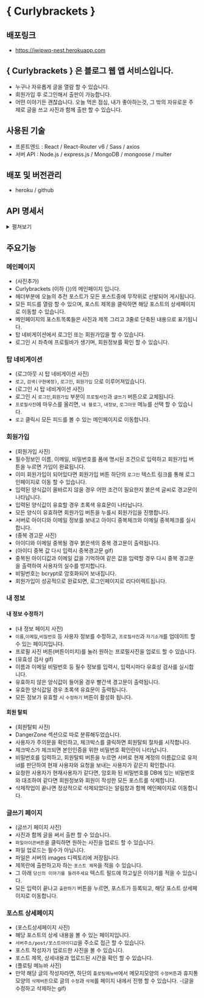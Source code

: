 # { Curlybrackets }

## 배포링크 
- https://iwipwq-nest.herokuapp.com

## { Curlybrackets } 은 블로그 웹 앱 서비스입니다.
- 누구나 자유롭게 글을 열람 할 수 있습니다.
- 회원가입 후 로그인해서 출판이 가능합니다.
- 어떤 이야기든 괜찮습니다. 오늘 먹은 점심, 내가 좋아하는것, 그 밖의 자유로운 주제로 글을 쓰고 사진과 함께 출판 할 수 있습니다.

## 사용된 기술
- 프론트엔드 : React / React-Router v6 / Sass / axios
- 서버 API : Node.js / express.js / MongoDB / mongoose / multer

## 배포 및 버전관리
- heroku / github

## API 명세서

<details>
<summary> 펼쳐보기 </summary>

### 0.요청 URL
https://iwipwq-nest.herokuapp.com/api

### 1. 회원가입

API
```
POST /register
```
Req
```
{
    username: String,
    email: String,
    password: String,
} 
```
Res
```JSON
{   
    biography: String,
    createdAt: String,
    email: String,
    profileImg: String,
    updatedAt: String,
    username: String,
    __v: 0,
    _id: String,
}
```
### 2. 로그인

API
```
POST /login
```
Req
```JSON
{
    username: String,
    password: String,
} 
```
Res
```JSON
{
    biography: String,
    createdAt: String,
    email: String,
    profileImg: String, //(filename + Date.now())
    updatedAt: String,
    username: String,
    __v: Number,
    _id: String
}
```

### 3. 회원정보 (계정관리)

#### 3-1. 회원정보 가져오기
API
```
GET /user/:UserId
```
Res
```
{
    biography: String,
    createdAt: String,
    email: String,
    profileImg: String, //(filename + Date.now())
    updatedAt: String,
    username: String,
    __v: Number,
    _id: String
}
```

#### 3-2. 회원정보 수정
API
```
PUT /user/:userId
```
Req
```JSON
{        
    userId: String,
    username: String,
    email: String,
    password: String,
    biography: String,
    profileImg: String,
}

```
Res
```
{
    biography: String,
    createdAt: String,
    email: String,
    profileImg: String, //(filename + Date.now())
    updatedAt: String,
    username: String,
    __v: Number,
    _id: String
}

```
#### 3-2. 계정 삭제
API
```
DELETE /user/:userId
```
Req
```
{
    data: {
        userId: String,
        password: String,
    }
}
```
Res
```
{
    biography: String,
    createdAt: String,
    email: String,
    profileImg: String,
    updatedAt: String,
    username: String,
    __v: Number,
    _id: String
}
```

### 4. 포스트 정보 가져오기

#### 4-1. 특정 포스트 가져오기
API
```
GET /post/:postId
```

Res
```JSON
{   
    categories: [Array],
    createdAt: String,
    desc: String,
    title: String,
    updatedAt: String,
    username: String,
    __v: Number,
    _id: String
},
```

#### 4-2. 특정 유저의 포스트 가져오기
API
```
GET /post/:userId
```
Res
```JSON
{
        {   //첫번째 포스트 (data[0])
        categories: [Array]
        createdAt: String
        desc: String
        title: String
        updatedAt: String
        username: String
        __v: 0
        _id: String
    },

    //...
    //...

    {   //마지막 포스트 (data[data.length - 1])
        categories: [Array]
        createdAt: String
        desc: String
        title: String
        updatedAt: String
        username: String
        __v: 0
        _id: String
    },
}
```

#### 4-3. 모든 포스트 정보 가져오기
API

```
GET /post
```

Res
```json
[
    {   //첫번째 포스트 (data[0])
        categories: [Array]
        createdAt: String
        desc: String
        title: String
        updatedAt: String
        username: String
        __v: 0
        _id: String
    },

    //...
    //...

    {   //마지막 포스트 (data[data.length - 1])
        categories: [Array]
        createdAt: String
        desc: String
        title: String
        updatedAt: String
        username: String
        __v: 0
        _id: String
    },
]
```

### 5. 카테고리

#### 5-1. 카테고리 가져오기
API
```
GET /category
```
res
```JSON
{
    name: String,
    updatedAt: String,
}
```

#### 5-1. 카테고리 추가하기
API
```
GET /category
```
req
```JSON
{
    name: String,
}
```
res
```JSON
{
    name: String,
    updatedAt: String,
}
```
</details>

## 주요기능

### 메인페이지
- (사진추가)
- Curlybrackets (이하 {})의 메인페이지 입니다.
- 헤더부분에 오늘의 추천 포스트가 모든 포스트중에 무작위로 선발되어 게시됩니다.
- 모든 피드를 열람 할 수 있으며, 포스트 제목을 클릭하면 해당 포스트의 상세페이지로 이동할 수 있습니다.
- 메인페이지의 포스트목록들은 사진과 제목 그리고 3줄로 단축된 내용으로 표기됩니다.
- 탑 네비게이션에서 로그인 또는 회원가입을 할 수 있습니다.
- 로그인 시 좌측에 프로필바가 생기며, 회원정보를 확인 할 수 있습니다.

### 탑 네비게이션
- (로그아웃 시 탑 네비게이션 사진)
- `로고`, `검색(구현예정)`, `로그인`, `회원가입` 으로 이루어져있습니다.
- (로그인 시 탑 네비게이션 사진) 
- 로그인 시 `로그인`,`회원가입` 부분이 `프로필사진`과 `글쓰기` 버튼으로 교체됩니다.
- `프로필사진`에 마우스를 올리면, `내 블로그`, `내정보`, `로그아웃` 메뉴를 선택 할 수 있습니다.
- `로고` 클릭시 모든 피드를 볼 수 있는 메인페이지로 이동합니다.

### 회원가입
- (회원가입 사진)
- 필수정보인 이름, 이메일, 비밀번호를 폼에 명시된 조건으로 입력하고 회원가입 버튼을 누르면 가입이 완료됩니다.
- 이미 회원가입이 되어있다면 회원가입 버튼 하단의 `로그인` 텍스트 링크를 통해 로그인페이지로 이동 할 수 있습니다. 
- 입력된 양식값이 올바르지 않을 경우 어떤 조건이 필요한지 붉은색 글씨로 경고문이 나타납니다.
- 입력된 양식값이 유효할 경우 초록색 유효문이 나타납니다.
- 모든 양식이 유효하면 회원가입 버튼을 누를시 회원가입을 진행합니다.
- 서버로 아이디와 이메일 정보를 보내고 아이디 중복체크와 이메일 중복체크를 실시합니다.
- (중복 경고문 사진)
- 아이디와 이메일 중복될 경우 붉은색의 중복 경고문이 출력됩니다.
- (아이디 중복 값 다시 입력시 중복경고문 gif)
- 중복된 아이디값과 이메일 값을 기억하여 같은 값을 입력할 경우 다시 중복 경고문을 출력하여 사용자의 실수를 방지합니다.
- 비밀번호는 bcrypt로 암호화되어 보내집니다.
- 회원가입이 성공적으로 완료되면, 로그인페이지로 리다이렉트됩니다.

### 내 정보
#### 내 정보 수정하기
- (내 정보 페이지 사진)
- `이름`,`이메일`,`비밀번호` 등 사용자 정보를 수정하고, `프로필사진`과 `자기소개`를 업데이트 할 수 있는 페이지입니다.
- 프로필 사진 버튼(버튼이미지)를 눌러 원하는 프로필사진을 업로드 할 수 있습니다.
- (유효성 검사 gif)
- 이름과 이메일 비밀번호 등 필수 정보를 입력시, 입력시마다 유효성 검사를 실시합니다.
- 유효하지 않은 양식값이 들어올 경우 빨간색 경고문이 출력됩니다.
- 유효한 양식값일 경우 초록색 유효문이 출력됩니다.
- 모든 정보가 유효할 시 `수정하기` 버튼이 활성화 됩니다.

#### 회원 탈퇴
- (회원탈퇴 사진)
- DangerZone 섹션으로 따로 분류해두었습니다.
- 사용자가 주의문을 확인하고, 체크박스를 클릭하면 회원탈퇴 절차를 시작합니다.
- 체크박스가 체크되면 본인인증을 위한 비밀번호 확인란이 나타납니다.
- 비밀번호를 입력하고, 회원탈퇴 버튼을 누르면 서버로 현재 계정의 이름값으로 유저id를 판단하여 현재 사용자와 요청을 보내는 사용자가 같은지 확인합니다.
- 요청한 사용자가 현재사용자가 같다면, 암호화 된 비밀번호를 DB에 있는 비밀번호와 대조하여 같다면 회원정보와 회원이 작성한 모든 포스트를 삭제합니다.
- 삭제작업이 끝나면 정상적으로 삭제되었다는 알림창과 함께 메인페이지로 이동합니다.

### 글쓰기 페이지
- (글쓰기 페이지 사진)
- 사진과 함께 글을 써서 출판 할 수 있습니다.
- `파일아이콘버튼`을 클릭하면 원하는 사진을 업로드 할 수 있습니다.
- 파일 업로드는 필수가 아닙니다.
- 파일은 서버의 images 디렉토리에 저장됩니다.
- 제목란에 출판하고자 하는 `포스트 제목`을 적을 수 있습니다.
- 그 아래 `당신의 이야기를 들려주세요` 텍스트 필드에 하고싶은 이야기를 적을 수 있습니다.
- 모든 입력이 끝나고 `출판하기` 버튼을 누르면, 포스트가 등록되고, 해당 포스트 상세페이지로 이동합니다.

### 포스트 상세페이지
- (포스트상세페이지 사진)
- 해당 포스트의 상세 내용을 볼 수 있는 페이지입니다.
- `서버주소/post/포스트아이디값`을 주소로 접근 할 수 있습니다.
- 포스트 작성자가 업로드한 사진을 볼 수 있습니다.
- 포스트 제목, 상세내용과 업로드된 시간을 확인 할 수 있습니다.
- (플로팅 메뉴바 사진)
- 만약 해당 글의 작성자라면, 하단의 `플로팅메뉴바`에서 메모지모양의 `수정버튼`과 휴지통모양의 `삭제버튼`으로 글의 `수정`과 `삭제`를 페이지 내에서 진행 할 수 있습니다.
-(글을 수정하고 삭제하는 gif)

